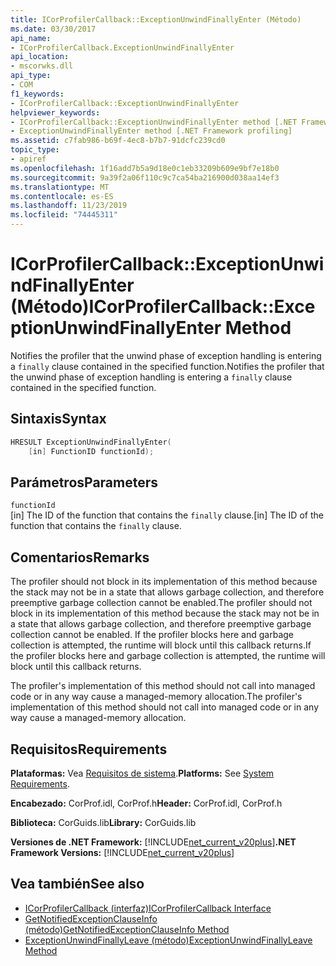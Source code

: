 ```yaml
---
title: ICorProfilerCallback::ExceptionUnwindFinallyEnter (Método)
ms.date: 03/30/2017
api_name:
- ICorProfilerCallback.ExceptionUnwindFinallyEnter
api_location:
- mscorwks.dll
api_type:
- COM
f1_keywords:
- ICorProfilerCallback::ExceptionUnwindFinallyEnter
helpviewer_keywords:
- ICorProfilerCallback::ExceptionUnwindFinallyEnter method [.NET Framework profiling]
- ExceptionUnwindFinallyEnter method [.NET Framework profiling]
ms.assetid: c7fab986-b69f-4ec8-b7b7-91dcfc239cd0
topic_type:
- apiref
ms.openlocfilehash: 1f16add7b5a9d18e0c1eb33209b609e9bf7e18b0
ms.sourcegitcommit: 9a39f2a06f110c9c7ca54ba216900d038aa14ef3
ms.translationtype: MT
ms.contentlocale: es-ES
ms.lasthandoff: 11/23/2019
ms.locfileid: "74445311"
---
```

# <a name="icorprofilercallbackexceptionunwindfinallyenter-method"></a><span data-ttu-id="89bb8-102">ICorProfilerCallback::ExceptionUnwindFinallyEnter (Método)</span><span class="sxs-lookup"><span data-stu-id="89bb8-102">ICorProfilerCallback::ExceptionUnwindFinallyEnter Method</span></span>
<span data-ttu-id="89bb8-103">Notifies the profiler that the unwind phase of exception handling is entering a `finally` clause contained in the specified function.</span><span class="sxs-lookup"><span data-stu-id="89bb8-103">Notifies the profiler that the unwind phase of exception handling is entering a `finally` clause contained in the specified function.</span></span>  
  
## <a name="syntax"></a><span data-ttu-id="89bb8-104">Sintaxis</span><span class="sxs-lookup"><span data-stu-id="89bb8-104">Syntax</span></span>  
  
```cpp  
HRESULT ExceptionUnwindFinallyEnter(  
    [in] FunctionID functionId);  
```  
  
## <a name="parameters"></a><span data-ttu-id="89bb8-105">Parámetros</span><span class="sxs-lookup"><span data-stu-id="89bb8-105">Parameters</span></span>  
 `functionId`  
 <span data-ttu-id="89bb8-106">[in] The ID of the function that contains the `finally` clause.</span><span class="sxs-lookup"><span data-stu-id="89bb8-106">[in] The ID of the function that contains the `finally` clause.</span></span>  
  
## <a name="remarks"></a><span data-ttu-id="89bb8-107">Comentarios</span><span class="sxs-lookup"><span data-stu-id="89bb8-107">Remarks</span></span>  
 <span data-ttu-id="89bb8-108">The profiler should not block in its implementation of this method because the stack may not be in a state that allows garbage collection, and therefore preemptive garbage collection cannot be enabled.</span><span class="sxs-lookup"><span data-stu-id="89bb8-108">The profiler should not block in its implementation of this method because the stack may not be in a state that allows garbage collection, and therefore preemptive garbage collection cannot be enabled.</span></span> <span data-ttu-id="89bb8-109">If the profiler blocks here and garbage collection is attempted, the runtime will block until this callback returns.</span><span class="sxs-lookup"><span data-stu-id="89bb8-109">If the profiler blocks here and garbage collection is attempted, the runtime will block until this callback returns.</span></span>  
  
 <span data-ttu-id="89bb8-110">The profiler's implementation of this method should not call into managed code or in any way cause a managed-memory allocation.</span><span class="sxs-lookup"><span data-stu-id="89bb8-110">The profiler's implementation of this method should not call into managed code or in any way cause a managed-memory allocation.</span></span>  
  
## <a name="requirements"></a><span data-ttu-id="89bb8-111">Requisitos</span><span class="sxs-lookup"><span data-stu-id="89bb8-111">Requirements</span></span>  
 <span data-ttu-id="89bb8-112">**Plataformas:** Vea [Requisitos de sistema](../../../../docs/framework/get-started/system-requirements.md).</span><span class="sxs-lookup"><span data-stu-id="89bb8-112">**Platforms:** See [System Requirements](../../../../docs/framework/get-started/system-requirements.md).</span></span>  
  
 <span data-ttu-id="89bb8-113">**Encabezado:** CorProf.idl, CorProf.h</span><span class="sxs-lookup"><span data-stu-id="89bb8-113">**Header:** CorProf.idl, CorProf.h</span></span>  
  
 <span data-ttu-id="89bb8-114">**Biblioteca:** CorGuids.lib</span><span class="sxs-lookup"><span data-stu-id="89bb8-114">**Library:** CorGuids.lib</span></span>  
  
 <span data-ttu-id="89bb8-115">**Versiones de .NET Framework:** [!INCLUDE[net_current_v20plus](../../../../includes/net-current-v20plus-md.md)]</span><span class="sxs-lookup"><span data-stu-id="89bb8-115">**.NET Framework Versions:** [!INCLUDE[net_current_v20plus](../../../../includes/net-current-v20plus-md.md)]</span></span>  
  
## <a name="see-also"></a><span data-ttu-id="89bb8-116">Vea también</span><span class="sxs-lookup"><span data-stu-id="89bb8-116">See also</span></span>

- [<span data-ttu-id="89bb8-117">ICorProfilerCallback (interfaz)</span><span class="sxs-lookup"><span data-stu-id="89bb8-117">ICorProfilerCallback Interface</span></span>](../../../../docs/framework/unmanaged-api/profiling/icorprofilercallback-interface.md)
- [<span data-ttu-id="89bb8-118">GetNotifiedExceptionClauseInfo (método)</span><span class="sxs-lookup"><span data-stu-id="89bb8-118">GetNotifiedExceptionClauseInfo Method</span></span>](../../../../docs/framework/unmanaged-api/profiling/icorprofilerinfo2-getnotifiedexceptionclauseinfo-method.md)
- [<span data-ttu-id="89bb8-119">ExceptionUnwindFinallyLeave (método)</span><span class="sxs-lookup"><span data-stu-id="89bb8-119">ExceptionUnwindFinallyLeave Method</span></span>](../../../../docs/framework/unmanaged-api/profiling/icorprofilercallback-exceptionunwindfinallyleave-method.md)
